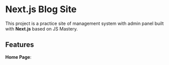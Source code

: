 # Next.js Blog Site

This project is a practice site of management system with admin panel built with **Next.js** based on JS Mastery.

## Features

**Home Page**:

